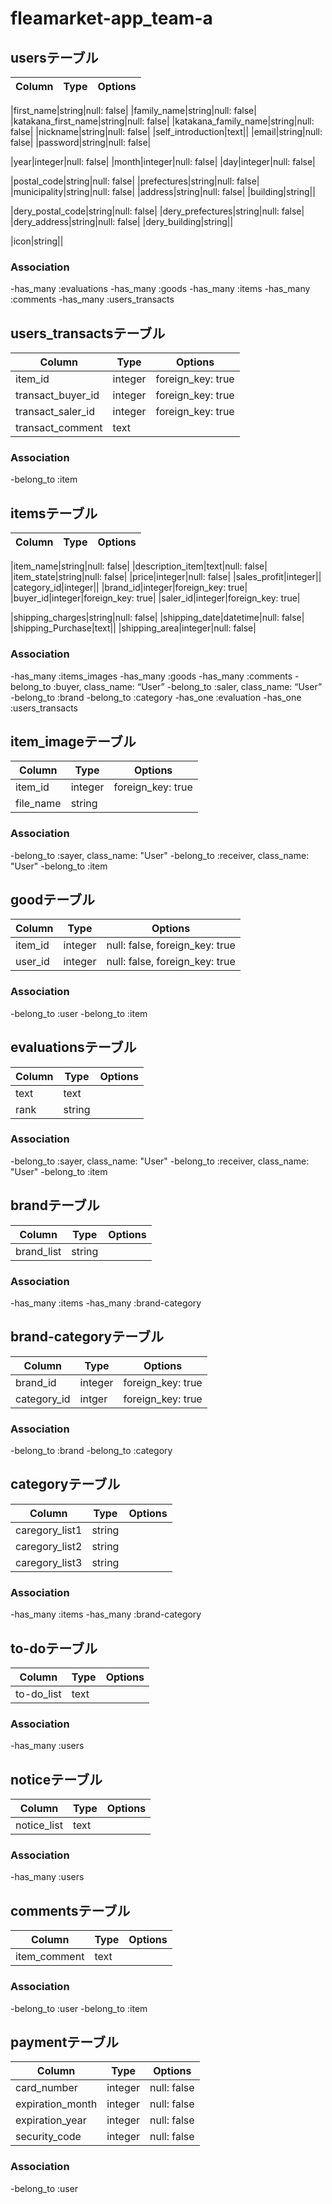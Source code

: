 # fleamarket-app_team-a
## usersテーブル
|Column|Type|Options|
|------|----|-------|
<!-- 自己紹介 -->
|first_name|string|null: false|
|family_name|string|null: false| 
|katakana_first_name|string|null: false|
|katakana_family_name|string|null: false|
|nickname|string|null: false|
|self_introduction|text||
|email|string|null: false|
|password|string|null: false|
<!-- 生年月日 -->
|year|integer|null: false|
|month|integer|null: false|
|day|integer|null: false|
<!-- 住まい住所 -->
|postal_code|string|null: false|
|prefectures|string|null: false|
|municipality|string|null: false|
|address|string|null: false|
|building|string||
<!-- 届け先住所 -->
|dery_postal_code|string|null: false|
|dery_prefectures|string|null: false|
|dery_address|string|null: false|
|dery_building|string||
<!-- 画像 -->
|icon|string||
### Association
-has_many :evaluations
-has_many :goods
-has_many :items
-has_many :comments
-has_many :users_transacts


## users_transactsテーブル 
<!-- <user同士の取引中> -->
|Column|Type|Options|
|------|----|-------|
|item_id|integer|foreign_key: true|
|transact_buyer_id|integer|foreign_key: true|
|transact_saler_id|integer|foreign_key: true|
|transact_comment|text||
### Association
-belong_to :item






## itemsテーブル
|Column|Type|Options|
|------|----|-------|
<!-- 出品情報 -->
|item_name|string|null: false|
|description_item|text|null: false|
|item_state|string|null: false|
|price|integer|null: false|
|sales_profit|integer||
|category_id|integer||
|brand_id|integer|foreign_key: true|
|buyer_id|integer|foreign_key: true|
|saler_id|integer|foreign_key: true|
<!-- 配送情報 -->
|shipping_charges|string|null: false|
|shipping_date|datetime|null: false|
|shipping_Purchase|text||
|shipping_area|integer|null: false|
### Association
-has_many :items_images
-has_many :goods
-has_many :comments
-belong_to :buyer, class_name: “User”
-belong_to :saler, class_name: “User”
-belong_to :brand 
-belong_to :category
-has_one :evaluation 
-has_one :users_transacts


## item_imageテーブル
|Column|Type|Options|
|------|----|-------|
|item_id|integer|foreign_key: true|
|file_name|string||
### Association
-belong_to :sayer, class_name: "User"
-belong_to :receiver, class_name: "User"
-belong_to :item 


## goodテーブル
|Column|Type|Options|
|------|----|-------|
|item_id|integer|null: false, foreign_key: true|
|user_id|integer|null: false, foreign_key: true|
### Association
-belong_to :user 
-belong_to :item


## evaluationsテーブル
|Column|Type|Options|
|------|----|-------|
|text|text||
|rank|string||
### Association
-belong_to :sayer, class_name: "User"
-belong_to :receiver, class_name: "User"
-belong_to :item


## brandテーブル
|Column|Type|Options|
|------|----|-------|
|brand_list|string||
### Association
-has_many :items
-has_many :brand-category


## brand-categoryテーブル
|Column|Type|Options|
|------|----|-------|
|brand_id|integer|foreign_key: true|
|category_id|intger|foreign_key: true|
### Association
-belong_to :brand
-belong_to :category


## categoryテーブル
|Column|Type|Options|
|------|----|-------|
|caregory_list1|string||
|caregory_list2|string||
|caregory_list3|string||
### Association
-has_many :items
-has_many :brand-category


## to-doテーブル
|Column|Type|Options|
|------|----|-------|
|to-do_list|text||
### Association
-has_many :users


## noticeテーブル
|Column|Type|Options|
|------|----|-------|
|notice_list|text||
### Association
-has_many :users


## commentsテーブル
|Column|Type|Options|
|------|----|-------|
|item_comment|text||
### Association
-belong_to :user
-belong_to :item

## paymentテーブル
|Column|Type|Options|
|------|----|-------|
|card_number|integer|null: false|
|expiration_month|integer|null: false|
|expiration_year|integer|null: false|
|security_code|integer|null: false|
### Association
-belong_to :user
